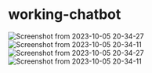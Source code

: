 # working-chatbot
![Screenshot from 2023-10-05 20-34-27](https://github.com/Michael-Njoroge/Rule-Chatbot-and-OpenAI-Chatbot-combined/assets/93155563/7d7d5bf4-8a51-48f0-803c-ef6f191d3084)
![Screenshot from 2023-10-05 20-34-11](https://github.com/Michael-Njoroge/Rule-Chatbot-and-OpenAI-Chatbot-combined/assets/93155563/a43f76b1-8eaa-457b-aa68-117cfd131e33)
![Screenshot from 2023-10-05 20-34-27](https://github.com/Michael-Njoroge/Rule-Chatbot-and-OpenAI-Chatbot-combined/assets/93155563/00b4aa6d-1ae9-4ab9-8274-80df9af67cf8)
![Screenshot from 2023-10-05 20-34-11](https://github.com/Michael-Njoroge/Rule-Chatbot-and-OpenAI-Chatbot-combined/assets/93155563/62fba21b-aa15-4893-b5d9-dc28a9e3e6a7)
